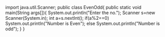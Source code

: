 import java.util.Scanner; 
public class EvenOdd{
    public static void main(String args[]){
        System.out.println("Enter the no.");
        Scanner s=new Scanner(System.in);
        int a=s.nextInt();
        if(a%2==0)
        System.out.println("Number is Even");
        else
        System.out.println("Number is odd");
    }
}
